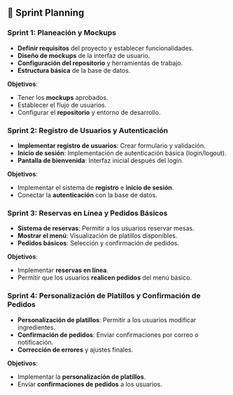 ## 🚀 Sprint Planning

### Sprint 1: **Planeación y Mockups**
- **Definir requisitos** del proyecto y establecer funcionalidades.
- **Diseño de mockups** de la interfaz de usuario.
- **Configuración del repositorio** y herramientas de trabajo.
- **Estructura básica** de la base de datos.

**Objetivos**:
- Tener los **mockups** aprobados.
- Establecer el flujo de usuarios.
- Configurar el **repositorio** y entorno de desarrollo.

### Sprint 2: **Registro de Usuarios y Autenticación**
- **Implementar registro de usuarios**: Crear formulario y validación.
- **Inicio de sesión**: Implementación de autenticación básica (login/logout).
- **Pantalla de bienvenida**: Interfaz inicial después del login.

**Objetivos**:
- Implementar el sistema de **registro** e **inicio de sesión**.
- Conectar la **autenticación** con la base de datos.

### Sprint 3: **Reservas en Línea y Pedidos Básicos**
- **Sistema de reservas**: Permitir a los usuarios reservar mesas.
- **Mostrar el menú**: Visualización de platillos disponibles.
- **Pedidos básicos**: Selección y confirmación de pedidos.

**Objetivos**:
- Implementar **reservas en línea**.
- Permitir que los usuarios **realicen pedidos** del menú básico.

### Sprint 4: **Personalización de Platillos y Confirmación de Pedidos**
- **Personalización de platillos**: Permitir a los usuarios modificar ingredientes.
- **Confirmación de pedidos**: Enviar confirmaciones por correo o notificación.
- **Corrección de errores** y ajustes finales.

**Objetivos**:
- Implementar la **personalización de platillos**.
- Enviar **confirmaciones de pedidos** a los usuarios.
